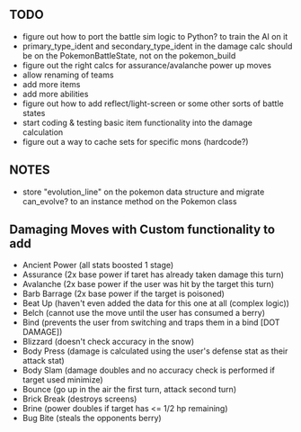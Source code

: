 ## TODO
  - figure out how to port the battle sim logic to Python? to train the AI on it
  - primary_type_ident and secondary_type_ident in the damage calc should be on the PokemonBattleState, not on the pokemon_build
  - figure out the right calcs for assurance/avalanche power up moves
  - allow renaming of teams
  - add more items
  - add more abilities
  - figure out how to add reflect/light-screen or some other sorts of battle states
  - start coding & testing basic item functionality into the damage calculation
  - figure out a way to cache sets for specific mons (hardcode?)

## NOTES
  - store "evolution_line" on the pokemon data structure and migrate can_evolve? to an instance method on the Pokemon class

## Damaging Moves with Custom functionality to add
  - Ancient Power (all stats boosted 1 stage)
  - Assurance (2x base power if taret has already taken damage this turn)
  - Avalanche (2x base power if the user was hit by the target this turn)
  - Barb Barrage (2x base power if the target is poisoned)
  - Beat Up (haven't even added the data for this one at all (complex logic))
  - Belch (cannot use the move until the user has consumed a berry)
  - Bind (prevents the user from switching and traps them in a bind [DOT DAMAGE])
  - Blizzard (doesn't check accuracy in the snow)
  - Body Press (damage is calculated using the user's defense stat as their attack stat)
  - Body Slam (damage doubles and no accuracy check is performed if target used minimize)
  - Bounce (go up in the air the first turn, attack second turn)
  - Brick Break (destroys screens)
  - Brine (power doubles if target has <= 1/2 hp remaining)
  - Bug Bite (steals the opponents berry)

